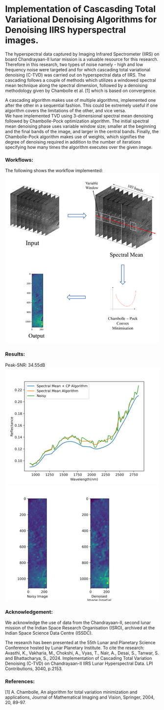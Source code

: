# Implementation of Cascasding Total Variational Denoising Algorithms for Denoising IIRS hyperspectral images.

The hyperspectral data captured by Imaging Infrared Spectrometer (IIRS) on board Chandrayaan-II lunar mission is a valuable resource for this research. Therefore in this research, two types of noise namely - high and low frequency noise were targeted and for which cascading total variational denoising (C-TVD) was carried out on hyperspectral data of IIRS. The cascading follows a couple of methods which utilizes a windowed spectral mean technique along the spectral dimension, followed by a denoising methodology given by Chambolle et al. [1] which is based on convergence.

A cascading algorithm makes use of multiple algorithms, implemented one after the other in a sequential fashion. This could be extremely useful if one algorithm covers the limitations of the other, and vice versa. \
We have implemented TVD using 3-dimensional spectral mean denoising followed by Chambolle-Pock optimization algorithm. The initial spectral mean denoising phase uses variable window size; smaller at the beginning and the final bands of the image, and larger in the central bands. Finally, the Chambolle-Pock algorithm makes use of weights, which signifies the degree of denoising required in addition to the number of iterations specifying how many times the algorithm executes over the given image.

### Workflows:
The following shows the workflow implemented:
![Methodology](Images/Methodology1.png)

### Results:
Peak-SNR: 34.55dB \
![Spectral Signature Comparison](Images/Results_Comparison.png) \
![Spatial Image Comparison](Images/Spatial_Image_Comparison.png)

### Acknowledgement:
We acknowledge the use of data from the Chandrayaan-II, second lunar mission of the Indian Space Research Organisation (ISRO), archived at the Indian Space Science Data Centre (ISSDC).

The research has been presented at the 55th Lunar and Planetary Science Conference hosted by Lunar Planetary Institute.
To cite the research:
Avasthi, K., Vakharia, M., Chokshi, A., Vyas, T., Nair, A., Desai, S., Tanwar, S. and Bhattacharya, S., 2024. Implementation of Cascading Total Variation Denoising (C-TVD) on Chandrayaan-II IIRS Lunar Hyperspectral Data. LPI Contributions, 3040, p.2153.

### References:
[1] A. Chambolle, An algorithm for total variation minimization and applications, Journal of Mathematical Imaging and Vision, Springer, 2004, 20, 89-97.